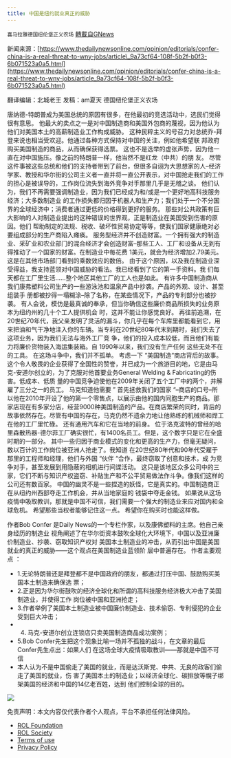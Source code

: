 ```yaml
---
title: 中国是纽约就业真正的威胁
---
```

`喜马拉雅德国纽伦堡正义农场` [轉載自GNews](https://gnews.org/zh-hans/2054665/)

新闻来源：[https://www.thedailynewsonline.com/opinion/editorials/confer-china-is-a-real-threat-to-wny-jobs/article\_9a73cf64-108f-5b2f-b0f3-6b071523a0a5.html](https://www.thedailynewsonline.com/opinion/editorials/confer-china-is-a-real-threat-to-wny-jobs/article_9a73cf64-108f-5b2f-b0f3-6b071523a0a5.html)

翻译编辑：北城老王
发稿：am夏天
德国纽伦堡正义农场

唐纳德-特朗普成为美国总统的原因有很多，在他最初的竞选活动中，选⺠们觉得很有意思。
他最⼤的卖点之⼀是对中国制造商和美国外包商的蔑视，因为他认为他们对美国本⼟的⾼薪制造业⼯作构成威胁。
这种⺠粹主义的号召⼒对总统乔-拜登来说也相当受欢迎。他通过各种⽅式保持对中国的关注，例如他希望联 邦政府购买美国制造的商品，从⽽确保获得选票。
这也不是选举的虚张声势，因为他⼀直在对中国施压。像之前的特朗普⼀样，他当然不是红⻰（中共）的朋 友。
尽管这件事被这些总统和他们的⽀持者带到了前台，但很多⾃诩为⼤思想家的⼈–经济学家、教授和华尔街的公司主义者⼀直并将⼀直公开表示，对中国抢⾛我们的⼯作的担⼼是被误导的，⼯作岗位流失到海外竞争对⼿那⾥⼏乎是⽆稽之谈。
他们认为，我们不再需要强调制造业，因为我们已经成为和/或是⼀个更好地⾼科技服务经济；⼤多数制造业 的⼯作损失都归因于机器⼈和⽣产⼒；我们处于⼀个不分国界的全球经济中；消费者通过更低的价格得到更好的服务。
那些对公共政策有巨⼤影响的⼈对制造业提出的这种错误的世界观，正是制造业在美国受到伤害的原因。他们 帮助制定的法规、税收、破坏性贸易协定等等，使我们国家健康绝对必要组成部分的⽣产商陷⼊瘫痪。
服务型经济并不创造财富。⼀个拥有强⼤的制造业、采矿业和农业部⻔的混合经济才会创造财富–那些⼯⼈、⼯⼚和设备从⽆到有得推动了⼀个国家的财富。在制造业中每花费 1美元，就会为经济增加2.79美元。这是在其他市场部⻔看到的乘数效应的数倍。
由于这个原因，以及我在制造业深受得益，我⽀持蓝领对中国威胁的看法。我已经看到了它的第⼀⼿资料。我 们每天都在⼯⼚⾥⽣活……整个地区其他⼯⼚的⼯⼈也是如此。
有许多中国制造商从我们康弗塑料公司⽣产的⼀些游泳池和温泉产品中抄袭。产品的外观、设计、甚⾄组装⼿ 册都被抄得⼀塌糊涂–除了名称，在某些情况下，产品的专利部分也被抄袭。
有⼈会说，模仿是最真诚的奉承，但当你确信这些廉价商品所损失的业务原本为纽约州的⼏⼗个⼯⼈提供机会 时，这并不能让你感觉良好。
再往前追溯，在20世纪70年代，我⽗亲发明了灵活的漏⽃，你⼏乎在每个⻋库⾥都能看到它，⽤来把油和⽓⼲净地注⼊你的⻋辆。当专利在20世纪80年代末到期时，我们失去了这项业务，因为我们⽆法与海外⼯⼚竞 争，他们的投⼊成本较低，⽽且他们有能⼒将廉价货物装⼊海运集装箱。⾃ 1990年以来，我们没有⽣产任何 这些⽆处不在的⼯具。
在这场⽃争中，我们并不孤单。
考虑⼀下 “美国制造“商店背后的故事。这个令⼈敬畏的企业获得了全国性的赞誉，并已成为⼀个旅游⽬的地，它是由⻢克-安道尔创⽴的，为了克服对他⾸要业务General Welding & Fabricating的伤害。低成本、低质 量的中国竞争迫使他在2009年关闭了五个⼯⼚中的两个，并解雇了三分之⼀的员⼯。
⻢克知道他需要 ” ⾸先拯救我们的国家 “–商店的⼝号–所以他在2010年开设了他的第⼀个零售点，以展示由他的国内同胞⽣产的商品。那家店现在有多家分店，经营9000种美国制造的产品。在商店繁荣的同时，背后的故事依然存在。尽管有中国的存在，⻢克仍然不遗余⼒地让他熟练的机械师和焊⼯在他的⼯⼚⾥忙碌。
还有通⽤汽⻋和它在当地的前身。
位于洛克波特的曾经的哈⾥森散热器-德尔菲⼯⼚确实很忙，有1400名员⼯。但是，这个数字只是它在全盛时期的⼀部分。
其中⼀些归因于商业模式的变化和更⾼的⽣产⼒，但毫⽆疑问，数以百计的⼯作岗位被亚洲⼈抢⾛了。我知道 在20世纪80年代和90年代受雇于那⾥的⼯程师和经理，他们与外国 “伙伴 “合作，最终窃取了创意和技术，成 为竞争对⼿，甚⾄发展到⽤隐蔽的相机进⾏间谍活动。
这只是该地区众多公司中的三家，它们不断与知识产权盗窃、补贴⽣产和不公平贸易做法作⽃争。像我们这样的公司还有数百家。
中国的幽灵不是⼀些捏造的妖怪，它是真实的。中国制造商正在从纽约州⻄部夺⾛⼯作机会，并从当地家庭的 钱袋中夺⾛⾦钱。
如果说从这场疫情中吸取教训，那就是中国不可信，我们需要⼀个强⼤的制造业来应对国内和全球危机。 希望那些当权者能够记住这⼀点。
希望你在购买时也能这样做。

作者Bob Confer 是Daily News的⼀个专栏作家，以及康佛塑料的主席。他⾃⼰亲身经历的制造业 视⻆阐述了在华尔街资本⿎吹全球化⼤环境下，中国以及亚洲廉价制造业、抄袭、窃取知识产权对 美国本⼟制造业的冲击，从⽽引出中国是美国就业的真正的威胁——这个观点在美国制造业蓝领阶 层中普遍存在。
作者主要观点 ：

- 1.⽆论特朗普还是拜登都不是中国政府的朋友，都通过打压中国、⿎励购买美国本⼟制造来确保选 票；
- 2.正是因为华尔街⿎吹的经济全球化和所谓的⾼科技服务经济极⼤冲击了美国制造业，并使得⼯作 岗位被中国和亚洲抢⾛；
- 3.作者举例了美国本⼟制造业被中国廉价制造业、技术偷窃、专利侵犯的企业受到巨⼤冲击；
- 4. ⻢克-安道尔创⽴连锁店只卖美国制造商品成功案例；
- 5.Bob Confer先⽣把这个现象⽐喻⼀场并不孤独的战⽃，在⽂章的最后Confer先⽣点出：如果⼈们 在这场全球⼤疫情吸取教训——那就是中国不可信
- 本⼈认为不是中国偷⾛了美国的就业，⽽是达沃斯党、中共、⽆良的政客们偷⾛了美国的就业，伤 害了美国本⼟的制造业；以经济全球化、碳排放等幌⼦绑架美国的经济和中国的14亿⽼百姓，达到 他们控制全球的⽬的。

![](https://assets.gnews.org/wp-content/uploads/2022/02/德农二维码-30.png)
 

免责声明：本文内容仅代表作者个人观点，平台不承担任何法律风险。

- [ROL Foundation](https://rolfoundation.org/)
- [ROL Society](https://rolsociety.org/)
- [Terms of use](https://gnews.org/terms-of-use-3/)
- [Privacy Policy](https://gnews.org/privacy-policy/)
